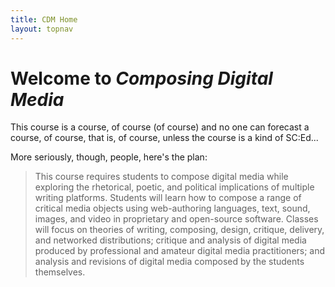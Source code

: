 ```yaml
---
title: CDM Home
layout: topnav
---
```


<div class="alert alert-info">
<h1>Welcome to <i>Composing Digital Media</i></h1>

This course is a course, of course (of course) and no one can forecast a course, of course, that is, of course, unless the course is a kind of SC:Ed...

</div>

More seriously, though, people, here's the plan:
> This course requires students to compose digital media while exploring the rhetorical, poetic, and political implications of multiple writing platforms. Students will learn how to compose a range of critical media objects using web-authoring languages, text, sound, images, and video in proprietary and open-source software. Classes will focus on theories of writing, composing, design, critique, delivery, and networked distributions; critique and analysis of digital media produced by professional and amateur digital media practitioners; and analysis and revisions of digital media composed by the students themselves.

